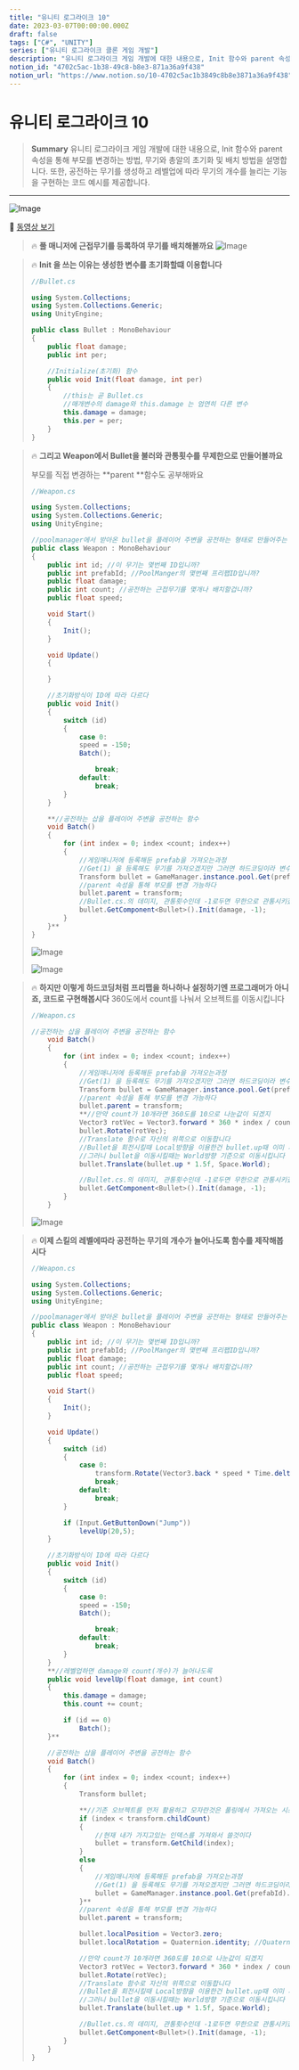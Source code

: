 ```yaml
---
title: "유니티 로그라이크 10"
date: 2023-03-07T00:00:00.000Z
draft: false
tags: ["C#", "UNITY"]
series: ["유니티 로그라이크 클론 게임 개발"]
description: "유니티 로그라이크 게임 개발에 대한 내용으로, Init 함수와 parent 속성을 통해 부모를 변경하는 방법, 무기와 총알의 초기화 및 배치 방법을 설명합니다. 또한, 공전하는 무기를 생성하고 레벨업에 따라 무기의 개수를 늘리는 기능을 구현하는 코드 예시를 제공합니다."
notion_id: "4702c5ac-1b38-49c8-b8e3-871a36a9f438"
notion_url: "https://www.notion.so/10-4702c5ac1b3849c8b8e3871a36a9f438"
---
```


# 유니티 로그라이크 10

> **Summary**
> 유니티 로그라이크 게임 개발에 대한 내용으로, Init 함수와 parent 속성을 통해 부모를 변경하는 방법, 무기와 총알의 초기화 및 배치 방법을 설명합니다. 또한, 공전하는 무기를 생성하고 레벨업에 따라 무기의 개수를 늘리는 기능을 구현하는 코드 예시를 제공합니다.

---

![Image](image_b13668c93b16.png)

🎥 [동영상 보기](https://www.youtube.com/watch?v=HPJVVcRKwn0&list=PLO-mt5Iu5TeZF8xMHqtT_DhAPKmjF6i3x&index=10)

> 🔥 **풀 매니저에 근접무기를 등록하여 무기를 배치해볼까요**
> ![Image](image_48da7d320ac7.png)
>
>

> 🔥 **Init 을 쓰는 이유는 생성한 변수를 초기화할떄 이용합니다**
> ```c#
> //Bullet.cs
>
> using System.Collections;
> using System.Collections.Generic;
> using UnityEngine;
>
> public class Bullet : MonoBehaviour
> {
>     public float damage;
>     public int per;
>
>     //Initialize(초기화) 함수
>     public void Init(float damage, int per)
>     {
>         //this는 곧 Bullet.cs
>         //매개변수의 damage와 this.damage 는 엄연히 다른 변수
>         this.damage = damage;
>         this.per = per;
>     }
> }
> ```
>
>

> 🔥 **그리고 Weapon에서 Bullet을 불러와 관통횟수를 무제한으로 만들어볼까요**
>
> 부모를 직접 변경하는 **parent **함수도 공부해봐요
>
> ```c#
> //Weapon.cs
>
> using System.Collections;
> using System.Collections.Generic;
> using UnityEngine;
>
> //poolmanager에서 받아온 bullet을 플레이어 주변을 공전하는 형태로 만들어주는 스크립트
> public class Weapon : MonoBehaviour
> {
>     public int id; //이 무기는 몇번째 ID입니까?
>     public int prefabId; //PoolManger의 몇번째 프리팹ID입니까?
>     public float damage;
>     public int count; //공전하는 근접무기를 몇개나 배치할겁니까?
>     public float speed;
>
>     void Start() 
>     {
>         Init();
>     }
>
>     void Update()
>     {
>
>     }
>
>     //초기화방식이 ID에 따라 다르다
>     public void Init()
>     {
>         switch (id)
>         {
>             case 0:
>             speed = -150;
>             Batch();
>
>                 break;
>             default:
>                 break;
>         }
>     }
>
>     **//공전하는 삽을 플레이어 주변을 공전하는 함수
>     void Batch()
>     {
>         for (int index = 0; index <count; index++)
>         {
>             //게임매니저에 등록해둔 prefab을 가져오는과정
>             //Get(1) 을 등록해도 무기를 가져오겠지만 그러면 하드코딩이라 변수를 따로 설정한거임
>             Transform bullet = GameManager.instance.pool.Get(prefabId).transform;
>             //parent 속성을 통해 부모를 변경 가능하다
>             bullet.parent = transform;
>             //Bullet.cs.의 데미지, 관통횟수인데 -1로두면 무한으로 관통시키겠다
>             bullet.GetComponent<Bullet>().Init(damage, -1);
>         }
>     }**
> }
> ```
>
> ![Image](image_22010181fdc1.png)
>
> ![Image](image_0d035b4c13ce.png)
>
>

> 🔥 **하지만 이렇게 하드코딩처럼 프리팹을 하나하나 설정하기엔 프로그래머가 아니죠, 코드로 구현해봅시다**
> 360도에서 count를 나눠서 오브젝트를 이동시킵니다
>
> ```c#
> //Weapon.cs
>
> //공전하는 삽을 플레이어 주변을 공전하는 함수
>     void Batch()
>     {
>         for (int index = 0; index <count; index++)
>         {
>             //게임매니저에 등록해둔 prefab을 가져오는과정
>             //Get(1) 을 등록해도 무기를 가져오겠지만 그러면 하드코딩이라 변수를 따로 설정한거임
>             Transform bullet = GameManager.instance.pool.Get(prefabId).transform;
>             //parent 속성을 통해 부모를 변경 가능하다
>             bullet.parent = transform;
>             **//만약 count가 10개라면 360도를 10으로 나눈값이 되겠지
>             Vector3 rotVec = Vector3.forward * 360 * index / count;**
>             bullet.Rotate(rotVec);
>             //Translate 함수로 자신의 위쪽으로 이동합니다
>             //Bullet을 회전시킬때 Local방향을 이용한건 bullet.up때 이미 사용함
>             //그러니 bullet을 이동시킬때는 World방향 기준으로 이동시킵니다
>             bullet.Translate(bullet.up * 1.5f, Space.World);
>
>             //Bullet.cs.의 데미지, 관통횟수인데 -1로두면 무한으로 관통시키겠다
>             bullet.GetComponent<Bullet>().Init(damage, -1);
>         }
>     }
> ```
>
> ![Image](image_d54db68b454d.png)
>
>

> 🔥 **이제 스킬의 레벨에따라 공전하는 무기의 개수가 늘어나도록 함수를 제작해봅시다**
> ```c#
> //Weapon.cs
>
> using System.Collections;
> using System.Collections.Generic;
> using UnityEngine;
>
> //poolmanager에서 받아온 bullet을 플레이어 주변을 공전하는 형태로 만들어주는 스크립트
> public class Weapon : MonoBehaviour
> {
>     public int id; //이 무기는 몇번째 ID입니까?
>     public int prefabId; //PoolManger의 몇번째 프리팹ID입니까?
>     public float damage;
>     public int count; //공전하는 근접무기를 몇개나 배치할겁니까?
>     public float speed;
>
>     void Start() 
>     {
>         Init();
>     }
>
>     void Update()
>     {
>         switch (id)
>         {
>             case 0:
>                 transform.Rotate(Vector3.back * speed * Time.deltaTime);
>                 break;
>             default:
>                 break;
>         }
>
>         if (Input.GetButtonDown("Jump"))
>             levelUp(20,5);
>     }
>
>     //초기화방식이 ID에 따라 다르다
>     public void Init()
>     {
>         switch (id)
>         {
>             case 0:
>             speed = -150;
>             Batch();
>
>                 break;
>             default:
>                 break;
>         }
>     }
>     **//레벨업하면 damage와 count(개수)가 늘어나도록
>     public void levelUp(float damage, int count)
>     {
>         this.damage = damage;
>         this.count += count;
>
>         if (id == 0)
>             Batch();
>     }**
>
>     //공전하는 삽을 플레이어 주변을 공전하는 함수
>     void Batch()
>     {
>         for (int index = 0; index <count; index++)
>         {
>             Transform bullet;
>
>             **//기존 오브젝트를 먼저 활용하고 모자란것은 풀링에서 가져오는 시스템
>             if (index < transform.childCount)
>             {
>                 //현재 내가 가지고있는 인덱스를 가져와서 쓸것이다
>                 bullet = transform.GetChild(index);
>             }
>             else
>             {
>                 //게임매니저에 등록해둔 prefab을 가져오는과정
>                 //Get(1) 을 등록해도 무기를 가져오겠지만 그러면 하드코딩이라 변수를 따로 설정한거임
>                 bullet = GameManager.instance.pool.Get(prefabId).transform;
>             }**
>             //parent 속성을 통해 부모를 변경 가능하다
>             bullet.parent = transform;
>
>             bullet.localPosition = Vector3.zero;
>             bullet.localRotation = Quaternion.identity; //Quaternion의 zero값은 identity
>
>             //만약 count가 10개라면 360도를 10으로 나눈값이 되겠지
>             Vector3 rotVec = Vector3.forward * 360 * index / count;
>             bullet.Rotate(rotVec);
>             //Translate 함수로 자신의 위쪽으로 이동합니다
>             //Bullet을 회전시킬때 Local방향을 이용한건 bullet.up때 이미 사용함
>             //그러니 bullet을 이동시킬때는 World방향 기준으로 이동시킵니다
>             bullet.Translate(bullet.up * 1.5f, Space.World);
>
>             //Bullet.cs.의 데미지, 관통횟수인데 -1로두면 무한으로 관통시키겠다
>             bullet.GetComponent<Bullet>().Init(damage, -1);
>         }
>     }
> }
> ```
>
>

